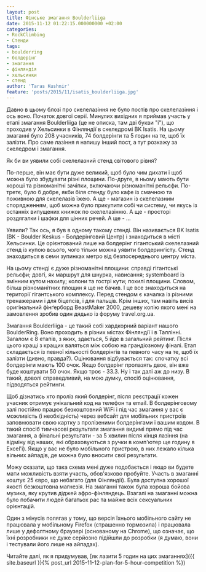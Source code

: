 ```yaml
---
layout: post
title: Фінське змагання Boulderliiga
date: 2015-11-12 01:22:15.000000000 +02:00
categories:
- RockClimbing
- Стенди
tags:
- boulderring
- болдерінг
- змагання
- фінляндія
- хельсинки
- стенд
author: 'Taras Kushnir'
feature: 'posts/2015/11/isatis_boulderliiga.jpg'
---
```


Давно в цьому блозі про скелелазіння не було постів про скелелазіння і ось воно. Початок довгої серії. Минулих вихідних я приймав участь у етапі змагання Boulderliiga (це не описка, там дві букви "i"), що проходив у Хельсинки в Фінляндії в скеледромі BK Isatis. На цьому змаганні було 208 учасників, 74 болдерінги та 5 годин на те, щоб їх залізти. Про саме лазіння я напишу інший пост, а тут розкажу за скеледром і змагання.

<!--more-->

Як би ви уявили собі скелелазний стенд світового рівня?

По-перше, він має бути дуже великий, щоб було чим дихати і щоб можна було збудувати різні площини. По-друге, в ньому мають бути хороші та різноманітні зачіпки, включаючи різноманітні рельєфи. По-третє, було б добре, якби біля стенду було кафе із смачною та поживною для скелелазів їжею. А ще - магазин із скелелазним спорядженням, щоб можна було прикупити собі чи систему, чи якусь із останніх випущених книжок по скелелазінню. А ще - просторі роздягалки і шафки для цінних речей. А ще - ...

Уявили? Так ось, я був в одному такому стенді. Він називається BK Isatis (BK - Boulder Keskus - Болдерінговий Центр) і знаходиться в місті Хельсинки. Це орієнтований лише на болдерінг гігантський скелелазний стенд із купою всього, чого тільки можна уявити болдерингісту. Стенд знаходиться в семи зупинках метро від безпосереднього центру міста.

На цьому стенді є дуже різноманітні площини: справді гігантські рельєфи; довгі, як маршрут для шнурка, нависання; systemboard із змінним кутом нахилу; колони та гострі кути; похилі площини. Словом, більш різноманітних площин я ще не бачив. І це все знаходиться на території гігантського комплексу. Перед стендом є качалка із різними тренажерами і для біцепсів, і для пальців. Крім інших, там навіть висів оригінальний фінґерборд BeastMaker 2000, дешеву копію якого мені на замовлення зробив один дядько із форуму travel.org.ua.

Змагання Boulderliiga - це такий собі хардкорний варіант нашого BoulderRing. Воно проходить в різних містах Фінляндії і в Таллінні. Загалом є 8 етапів, з яких, здається, 5 йде в загальний рейтинг. Після цього кращі з кращих валяться між собою на грандіозному фіналі. Етап складається із певної кількості болдерінгів та певного часу на те, щоб їх залізти (дивно, правда?). Оцінювання відбувається так: спочатку всі болдерінги мають 100 очок. Якщо болдерінг пролазять двоє, він вже буде коштувати 50 очок. Якщо троє - 33.3. Ну і так далі аж до низу. В такий, доволі справедливий, на мою думку, спосіб оцінювання, підводяться рейтинги.

Щоб дізнатись хто проліз який болдерінг, після реєстрації кожен учасник отримує унікальний код на телефон та email. В болдерінговому залі постійно працює безкоштовний WiFi і під час змагання у вас є можливість (і необхідність) через вебсайт для мобільних пристроїв заповнювати свою картку з пролізеними болдерінгами і вашим кодом. В такий спосіб тимчасові результати змагання видимі прямо під час змагання, а фінальні результати - за 5 хвилин після кінця лазіння (на відміну від наших, які обраховуються з ручки в комп'ютер ще годину в Excel'і). Якщо у вас не було мобільного пристрою, в них лежало кілька вільних айпадів, де можна було вносити свої результати.

Можу сказати, що така схема мені дуже подобається і якщо ви будете мати можливість взяти участь, обов'язково пробуйте. Участь в змаганні коштує 25 євро, що небагато (для Фінляндії). Була доступна хорошої якості безкоштовна магнезія. На змаганні також була хороша бойова музика, яку крутив діджей афро-фінляндець. Взагалі на змаганні можна було побачити людей багатьох рас та майже всіх сексуальних орієнтацій.

Один з мінусів полягав у тому, що версія їхнього мобільного сайту не працювала у мобільному Firefox (страшенно тормозила) і працювала лише у дефолтному браузері (основаному на Chrome), що означає, що їхні розробники не дуже серйозно підійшли до розробки (я думаю, вони і тестували його лише на айпадах).

Читайте далі, як я придумував, [як лазити 5 годин на цих змаганнях]({{ site.baseurl }}{% post_url 2015-11-12-plan-for-5-hour-competition %})
